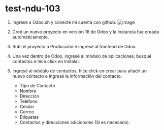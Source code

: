 # test-ndu-103
1. Ingrese a Odoo.sh y conecté mi cuenta con github.
  ![image](https://github.com/user-attachments/assets/22e1c4a6-0ceb-4fa9-b799-50dd62cf2c30)
3. Creé un nuevo proyecto en versión 18 de Odoo y la instancia fue creada automáticamente.
   
5. Subí el proyecto a Producción e ingresé al frontend de Odoo
6. Una vez dentro de Odoo, ingresé al módulo de aplicaciones, busqué contactos e hice click en Instalar.
7. Ingresé al módulo de contactos, hice click en crear para añadir un nuevo contacto e ingresé la información del contacto.
   - Tipo de Contacto
   - Nombre
   - Dirección
   - Teléfono
   - Celular
   - Correo
   - Etiquetas
   - Contactos y direcciones adicionales (Si es necesario). 

